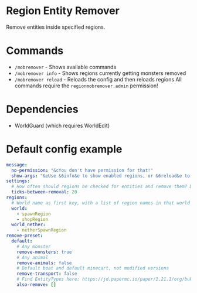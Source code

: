 # Region Entity Remover
Remove entities inside specified regions.

# Commands
- `/mobremover` - Shows available commands
- `/mobremover info` - Shows regions currently getting monsters removed
- `/mobremover reload` - Reloads the config and then reloads regions
All commands require the `regionmobremover.admin` permission!

# Dependencies
- WorldGuard (which requires WorldEdit)

# Default config example
```yaml
message:
  no-permission: "&cYou don't have permission for that!"
  show-args: "&eUse &6info&e to show enabled regions, or &6reload&e to reload configuration"
settings:
  # How often should regions be checked for entities and remove them? Default 20 ticks (1 second)
  ticks-between-removal: 20
regions:
  # World name as first key, with a list of region names in that world where monsters will be removed.
  world:
    - spawnRegion
    - shopRegion
  world_nether:
    - netherSpawnRegion
remove-preset:
  default:
    # Any monster
    remove-monsters: true
    # Any animal
    remove-animals: false
    # Default boat and default minecart, not modified versions
    remove-transport: false
    # Find EntityTypes here: https://jd.papermc.io/paper/1.21.1/org/bukkit/entity/EntityType.html
    also-remove: []
```
